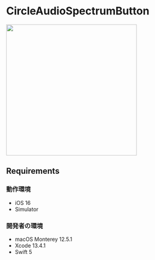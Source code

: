 # CircleAudioSpectrumButton
<img src="https://user-images.githubusercontent.com/77086210/199359180-582553b6-9f05-49c5-b30e-723cb37b1181.gif" width="350" />

## Requirements
### 動作環境
- iOS 16
- Simulator

### 開発者の環境
- macOS Monterey 12.5.1
- Xcode 13.4.1
- Swift 5

